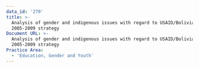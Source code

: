 ```yaml
---
data_id: '270'
title: >-
  Analysis of gender and indigenous issues with regard to USAID/Bolivia's
  2005-2009 strategy
Document URL: >-
  Analysis of gender and indigenous issues with regard to USAID/Bolivia's
  2005-2009 strategy
Practice Area:
  - 'Education, Gender and Youth'
---
```

